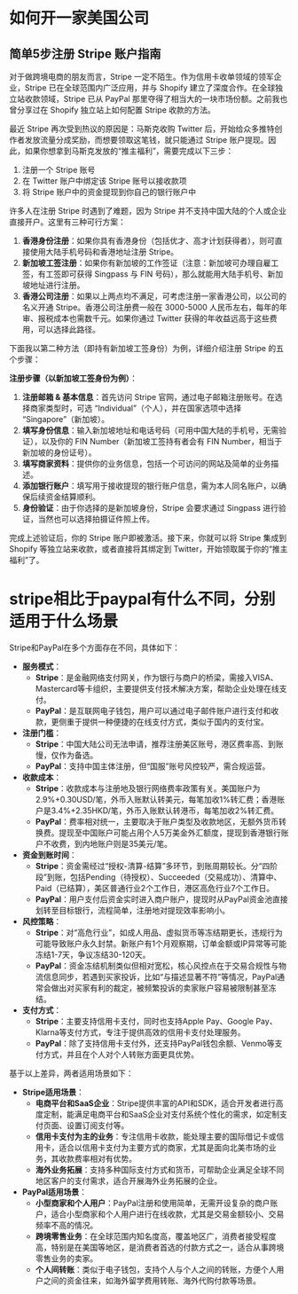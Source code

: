 # 如何开一家美国公司

## 简单5步注册 Stripe 账户指南

对于做跨境电商的朋友而言，Stripe 一定不陌生。作为信用卡收单领域的领军企业，Stripe 已在全球范围内广泛应用，并与 Shopify 建立了深度合作。在全球独立站收款领域，Stripe 已从 PayPal 那里夺得了相当大的一块市场份额。之前我也曾分享过在 Shopify 独立站上如何配置 Stripe 收款的方法。

最近 Stripe 再次受到热议的原因是：马斯克收购 Twitter 后，开始给众多推特创作者发放流量分成奖励，而想要领取这笔钱，就只能通过 Stripe 账户提现。因此，如果你想拿到马斯克发放的“推主福利”，需要完成以下三步：

1. 注册一个 Stripe 账号  
2. 在 Twitter 账户中绑定该 Stripe 账号以接收款项  
3. 将 Stripe 账户中的资金提现到你自己的银行账户中

许多人在注册 Stripe 时遇到了难题，因为 Stripe 并不支持中国大陆的个人或企业直接开户。这里有三种可行方案：

1. **香港身份注册**：如果你具有香港身份（包括优才、高才计划获得者），则可直接使用大陆手机号码和香港地址注册 Stripe。  
2. **新加坡工签注册**：如果你有新加坡的工作签证（注意：新加坡可办理自雇工签，有工签即可获得 Singpass 与 FIN 号码），那么就能用大陆手机号、新加坡地址进行注册。  
3. **香港公司注册**：如果以上两点均不满足，可考虑注册一家香港公司，以公司的名义开通 Stripe。香港公司注册费一般在 3000-5000 人民币左右，每年的年审、报税成本也需数千元。如果你通过 Twitter 获得的年收益远高于这些费用，可以选择此路径。

下面我以第二种方法（即持有新加坡工签身份）为例，详细介绍注册 Stripe 的五个步骤：

**注册步骤（以新加坡工签身份为例）**：

1. **注册邮箱 & 基本信息**：首先访问 Stripe 官网，通过电子邮箱注册账号。在选择商家类型时，可选 “Individual”（个人），并在国家选项中选择 “Singapore”（新加坡）。  
2. **填写身份信息**：输入新加坡地址和电话号码（可用中国大陆的手机号，无需验证），以及你的 FIN Number（新加坡工签持有者会有 FIN Number，相当于新加坡的身份证号）。  
3. **填写商家资料**：提供你的业务信息，包括一个可访问的网站及简单的业务描述。  
4. **添加银行账户**：填写用于接收提现的银行账户信息，需为本人同名账户，以确保后续资金结算顺利。  
5. **身份验证**：由于你选择的是新加坡身份，Stripe 会要求通过 Singpass 进行验证，当然也可以选择拍摄证件照上传。  

完成上述验证后，你的 Stripe 账户即被激活。接下来，你就可以将 Stripe 集成到 Shopify 等独立站来收款，或者直接将其绑定到 Twitter，开始领取属于你的“推主福利”了。  


# stripe相比于paypal有什么不同，分别适用于什么场景

Stripe和PayPal在多个方面存在不同，具体如下：
- **服务模式**：
    - **Stripe**：是金融网络支付网关，作为银行与商户的桥梁，需接入VISA、Mastercard等卡组织，主要提供支付技术解决方案，帮助企业处理在线支付。
    - **PayPal**：是互联网电子钱包，用户可以通过电子邮件账户进行支付和收款，更侧重于提供一种便捷的在线支付方式，类似于国内的支付宝。
- **注册门槛**：
    - **Stripe**：中国大陆公司无法申请，推荐注册美区账号，港区费率高、到账慢，仅作为备选。
    - **PayPal**：支持中国主体注册，但“国服”账号风控较严，需合规运营。
- **收款成本**：
    - **Stripe**：收款成本与注册地及银行网络费率政策有关。美国账户为2.9%+0.30USD/笔，外币入账默认转美元，每笔加收1%转汇费；香港账户是3.4%+2.35HKD/笔，外币入账默认转港币，每笔加收2%转汇费。
    - **PayPal**：费率相对统一，主要取决于账户类型及收款地区，无额外货币转换费。提现至中国账户可能占用个人5万美金外汇额度，提现到香港银行账户不收费，到内地账户则是35美元/笔。
- **资金到账时间**：
    - **Stripe**：资金需经过“授权-清算-结算”多环节，到账周期较长。分“四阶段”到账，包括Pending（待授权）、Succeeded（交易成功）、清算中、Paid（已结算），美区普通行业2个工作日，港区高危行业7个工作日。
    - **PayPal**：用户支付后资金实时进入商户账户，提现时从PayPal资金池直接划转至目标银行，流程简单，注册地对提现效率影响小。
- **风控策略**：
    - **Stripe**：对“高危行业”，如成人用品、虚拟货币等冻结期更长，违规行为可能导致账户永久封禁。新账户有1个月观察期，订单金额或IP异常等可能冻结1-7天，争议冻结30-120天。
    - **PayPal**：资金冻结机制类似但相对宽松，核心风控点在于交易合规性与物流信息同步，若遇到买家投诉，比如“与描述显著不符”等情况，PayPal通常会做出对买家有利的裁定，被频繁投诉的卖家账户容易被限制甚至冻结。
- **支付方式**：
    - **Stripe**：主要支持信用卡支付，同时也支持Apple Pay、Google Pay、Klarna等支付方式，专注于提供高效的信用卡支付处理服务。
    - **PayPal**：除了支持信用卡支付外，还支持PayPal钱包余额、Venmo等支付方式，并且在个人对个人转账方面更具优势。

基于以上差异，两者适用场景如下：
- **Stripe适用场景**：
    - **电商平台和SaaS企业**：Stripe提供丰富的API和SDK，适合开发者进行高度定制，能满足电商平台和SaaS企业对支付系统个性化的需求，如定制支付页面、设置订阅支付等。
    - **信用卡支付为主的业务**：专注信用卡收款，能处理主要的国际借记卡或信用卡，适合以信用卡支付为主要方式的商家，尤其是面向北美市场的业务，其收款费率相对有优势。
    - **海外业务拓展**：支持多种国际支付方式和货币，可帮助企业满足全球不同地区客户的支付需求，适合开展海外业务拓展的企业。
- **PayPal适用场景**：
    - **小型商家和个人用户**：PayPal注册和使用简单，无需开设复杂的商户账户，适合小型商家和个人用户进行在线收款，尤其是交易金额较小、交易频率不高的情况。
    - **跨境零售业务**：在全球范围内知名度高，覆盖地区广，消费者接受程度高，特别是在美国等地区，是消费者首选的付款方式之一，适合从事跨境零售业务的卖家。
    - **个人间转账**：类似于电子钱包，支持个人与个人之间的转账，方便个人用户之间的资金往来，如海外留学费用转账、海外代购付款等场景。

